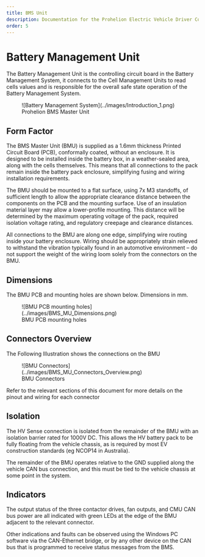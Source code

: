 ```yaml
---
title: BMS Unit
description: Documentation for the Prohelion Electric Vehicle Driver Controls
order: 5
---
```


# Battery Management Unit

The Battery Management Unit is the controlling circuit board in the Battery Management System, it connects to the Cell Management Units to read cells values and is responsible for the overall safe state operation of the Battery Management System.

<figure markdown>
![Battery Management System](../images/Introduction_1.png)
<figcaption>Prohelion BMS Master Unit</figcaption>
</figure>


## Form Factor

The BMS Master Unit (BMU) is supplied as a 1.6mm thickness Printed Circuit Board (PCB), conformally coated,  without an enclosure.  It is designed to be installed inside the battery box, in a weather-sealed area, along with the cells themselves.  This means that all connections to the pack remain inside the battery pack enclosure, simplifying fusing and wiring installation requirements.   

The BMU should be mounted to a flat surface, using 7x M3 standoffs, of sufficient length to allow the appropriate clearance distance between the components on the PCB and the mounting surface.  Use of an insulation material layer may allow a lower-profile mounting.  This distance will be determined by the maximum operating voltage of the pack, required isolation voltage rating, and regulatory creepage and clearance distances.   

All connections to the BMU are along one edge, simplifying wire routing inside your battery enclosure.  Wiring should be appropriately strain relieved to withstand the vibration typically found in an automotive environment – do not support the weight of the wiring loom solely from the connectors on the BMU. 

## Dimensions

The BMU PCB and mounting holes are shown below. Dimensions in mm.

<figure markdown>
![BMU PCB mounting holes](../images/BMS_MU_Dimensions.png)
<figcaption>BMU PCB mounting holes</figcaption>
</figure>

## Connectors Overview

The Following Illustration shows the connections on the BMU

<figure markdown>
![BMU Connectors](../images/BMS_MU_Connectors_Overview.png)
<figcaption>BMU Connectors</figcaption>
</figure>

Refer to the relevant sections of this document for more details on the pinout and wiring for each connector 

## Isolation 

The HV Sense connection is isolated from the remainder of the BMU with an isolation barrier rated for 1000V DC.  This allows the HV battery pack to be fully floating from the vehicle chassis, as is required by most EV construction standards (eg NCOP14 in Australia). 

The remainder of the BMU operates relative to the GND supplied along the vehicle CAN bus connection, and this must be tied to the vehicle chassis at some point in the system. 

## Indicators

The output status of the three contactor drives, fan outputs, and CMU CAN bus power are all indicated with green LEDs at the edge of the BMU adjacent to the relevant connector.    

Other indications and faults can be observed using the Windows PC software via the CAN-Ethernet bridge, or by any other device on the CAN bus that is programmed to receive status messages from the BMS. 
